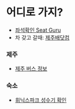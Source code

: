 # 어디로 가지?
- [좌석확인 Seat Guru](https://www.seatguru.com/)
- 차 갖고 갈때: [제주배닷컴](https://www.jejube.com/)
### 제주
- [제주 버스 정보](http://bus.jeju.go.kr/)
### 숙소
- [휘닉스파크 성수기 확인](https://phoenixhnr.co.kr/static/pyeongchang/guide/price/room)  
